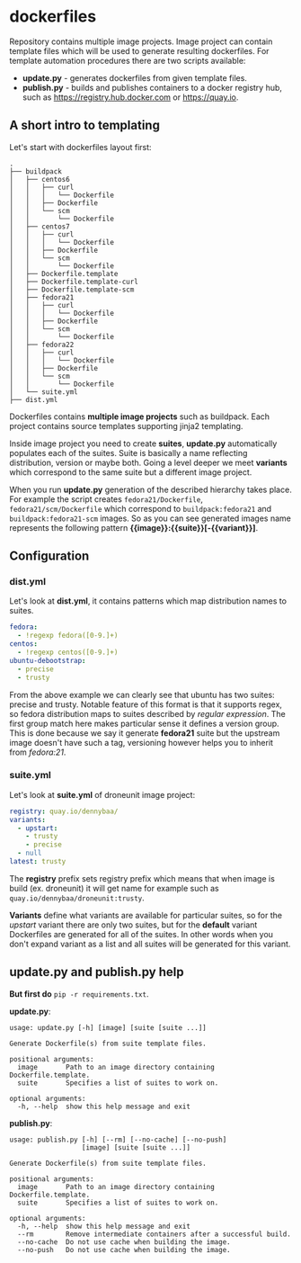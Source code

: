 # dockerfiles

Repository contains multiple image projects. Image project can contain template files which will be used to generate resulting dockerfiles. For template automation procedures there are two scripts available:

 - **update.py** - generates dockerfiles from given template files.
 - **publish.py** - builds and publishes containers to a docker registry hub, such as https://registry.hub.docker.com or https://quay.io.
 
## A short intro to templating

Let's start with dockerfiles layout first:
```
.
├── buildpack
│   ├── centos6
│   │   ├── curl
│   │   │   └── Dockerfile
│   │   ├── Dockerfile
│   │   └── scm
│   │       └── Dockerfile
│   ├── centos7
│   │   ├── curl
│   │   │   └── Dockerfile
│   │   ├── Dockerfile
│   │   └── scm
│   │       └── Dockerfile
│   ├── Dockerfile.template
│   ├── Dockerfile.template-curl
│   ├── Dockerfile.template-scm
│   ├── fedora21
│   │   ├── curl
│   │   │   └── Dockerfile
│   │   ├── Dockerfile
│   │   └── scm
│   │       └── Dockerfile
│   ├── fedora22
│   │   ├── curl
│   │   │   └── Dockerfile
│   │   ├── Dockerfile
│   │   └── scm
│   │       └── Dockerfile
│   └── suite.yml
├── dist.yml
```
Dockerfiles contains **multiple image projects** such as buildpack. Each project contains source templates supporting jinja2 templating.

Inside image project you need to create **suites**, **update.py** automatically populates each of the suites. Suite is basically a name reflecting distribution, version or maybe both.  Going a level deeper we meet **variants** which correspond to the same suite but a different image project.

When you run **update.py** generation of the described hierarchy takes place. For example the script creates `fedora21/Dockerfile`, `fedora21/scm/Dockerfile` which correspond to `buildpack:fedora21` and `buildpack:fedora21-scm` images. So as you can see generated images name represents the following pattern **{{image}}:{{suite}}[-{{variant}}]**.

## Configuration

### dist.yml

Let's look at **dist.yml**, it contains patterns which map distribution names to suites.

```yaml
fedora:
  - !regexp fedora([0-9.]+)
centos:
  - !regexp centos([0-9.]+)
ubuntu-debootstrap:
  - precise
  - trusty
```

From the above example we can clearly see that ubuntu has two suites: precise and trusty. Notable feature of this format is that it supports regex, so fedora distribution maps to suites described by *regular expression*. The first group match here makes particular sense it defines a version group. This is done because we say it generate **fedora21** suite but the upstream image doesn't have such a tag, versioning however helps you to inherit from *fedora:21*.

### suite.yml

Let's look at **suite.yml** of droneunit image project:

```yaml
registry: quay.io/dennybaa/
variants:
  - upstart:
    - trusty
    - precise 
  - null
latest: trusty
```

The **registry** prefix sets registry prefix which means that when image is build (ex. droneunit) it will get name for example such as `quay.io/dennybaa/droneunit:trusty`.

**Variants** define what variants are available for particular suites, so for the *upstart* variant there are only two suites, but for the **default** variant Dockerfiles are generated for all of the suites. In other words when you don't expand variant as a list and all suites will be generated for this variant.


## update.py and publish.py help

**But first do** `pip -r requirements.txt`.

**update.py**:
```
usage: update.py [-h] [image] [suite [suite ...]]

Generate Dockerfile(s) from suite template files.

positional arguments:
  image       Path to an image directory containing Dockerfile.template.
  suite       Specifies a list of suites to work on.

optional arguments:
  -h, --help  show this help message and exit
```

**publish.py**:
```
usage: publish.py [-h] [--rm] [--no-cache] [--no-push]
                  [image] [suite [suite ...]]

Generate Dockerfile(s) from suite template files.

positional arguments:
  image       Path to an image directory containing Dockerfile.template.
  suite       Specifies a list of suites to work on.

optional arguments:
  -h, --help  show this help message and exit
  --rm        Remove intermediate containers after a successful build.
  --no-cache  Do not use cache when building the image.
  --no-push   Do not use cache when building the image.
```
